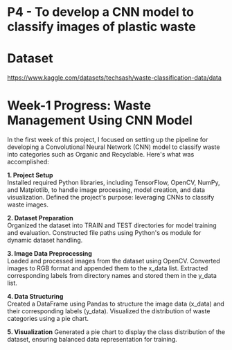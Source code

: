 # P4 - To develop a CNN model to classify images of plastic waste

# Dataset
https://www.kaggle.com/datasets/techsash/waste-classification-data/data

# Week-1 Progress: Waste Management Using CNN Model
In the first week of this project, I focused on setting up the pipeline for developing a Convolutional Neural Network (CNN) model to classify waste into categories such as Organic and Recyclable. Here's what was accomplished:

**1. Project Setup** <br>
Installed required Python libraries, including TensorFlow, OpenCV, NumPy, and Matplotlib, to handle image processing, model creation, and data visualization.
Defined the project's purpose: leveraging CNNs to classify waste images.

**2. Dataset Preparation** <br>
Organized the dataset into TRAIN and TEST directories for model training and evaluation.
Constructed file paths using Python's os module for dynamic dataset handling.

**3. Image Data Preprocessing** <br>
Loaded and processed images from the dataset using OpenCV.
Converted images to RGB format and appended them to the x_data list.
Extracted corresponding labels from directory names and stored them in the y_data list.

**4. Data Structuring** <br>
Created a DataFrame using Pandas to structure the image data (x_data) and their corresponding labels (y_data).
Visualized the distribution of waste categories using a pie chart.

**5. Visualization**
Generated a pie chart to display the class distribution of the dataset, ensuring balanced data representation for training.
